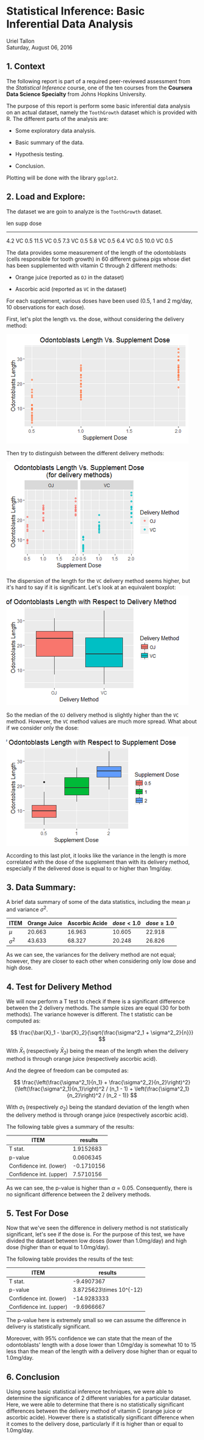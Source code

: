 # Statistical Inference: Basic  Inferential Data Analysis
Uriel Tallon  
Saturday, August 06, 2016  

## 1. Context

The following report is part of a required peer-reviewed assessment from the _Statistical Inference_ course, one of the ten courses from the __Coursera Data Science Specialty__ from Johns Hopkins University.

The purpose of this report is perform some basic inferential data analysis on an actual dataset, namely the `ToothGrowth` dataset which is provided with R. The different parts of the analysis are:

* Some exploratory data analysis.

* Basic summary of the data.

* Hypothesis testing.

* Conclusion.

Plotting will be done with the library `ggplot2`.



## 2. Load and Explore:

The dataset we are goin to analyze is the `ToothGrowth` dataset.


  len  supp    dose
-----  -----  -----
  4.2  VC       0.5
 11.5  VC       0.5
  7.3  VC       0.5
  5.8  VC       0.5
  6.4  VC       0.5
 10.0  VC       0.5

The data provides some measurement of the length of the odontoblasts (cells responsible for tooth growth) in 60 different guinea pigs whose diet has been supplemented with vitamin C through 2 different methods:

* Orange juice (reported as `OJ` in the dataset)

* Ascorbic acid (reported as `VC` in the dataset)

For each supplement, various doses have been used (0.5, 1 and 2 mg/day, 10 observations for each dose).

First, let's plot the length vs. the dose, without considering the delivery method:

![](BasicInferentialData_files/figure-html/plotlen-1.png)<!-- -->

Then try to distinguish between the different delivery methods:

![](BasicInferentialData_files/figure-html/plotdeliv-1.png)<!-- -->

The dispersion of the length for the `VC` delivery method seems higher, but it's hard to say if it is significant. Let's look at an equivalent boxplot:

![](BasicInferentialData_files/figure-html/plotbox-1.png)<!-- -->

So the median of the `OJ` delivery method is slightly higher than the `VC` method. However, the `VC` method values are much more spread. What about if we consider only the dose:

![](BasicInferentialData_files/figure-html/plotboxdose-1.png)<!-- -->

According to this last plot, it looks like the variance in the length is more correlated with the dose of the supplement than with its delivery method, especially if the delivered dose is equal to or higher than 1mg/day.

## 3. Data Summary:

A brief data summary of some of the data statistics, including the mean $\mu$ and variance $\sigma^2$.



| ITEM        | Orange Juice  | Ascorbic Acide  | $dose < 1.0$  | $dose \geq 1.0$ |
|-------------|---------------|-----------------|---------------|-----------------|
| $\mu$       | 20.663     | 16.963       | 10.605    | 22.918      |
| $\sigma^2$  | 43.633     | 68.327       | 20.248    | 26.826      |

As we can see, the variances for the delivery method are not equal; however, they are closer to each other when considering only low dose and high dose.

## 4. Test for Delivery Method



We will now perform a T test to check if there is a significant difference between the 2 delivery methods. The sample sizes are equal (30 for both methods). The variance however is different. The t statistic can be computed as:

$$
\frac{\bar{X}_1 - \bar{X}_2}{\sqrt{\frac{\sigma^2_1 + \sigma^2_2}{n}}}
$$

With $\bar{X}_1$ (respectively $\bar{X}_2$) being the mean of the length when the delivery method is through orange juice (respectively ascorbic acid).

And the degree of freedom can be computed as:

$$
\frac{\left(\frac{\sigma^2_1}{n_1} + \frac{\sigma^2_2}{n_2}\right)^2}
{\left(\frac{\sigma^2_1}{n_1}\right)^2 / (n_1 - 1) + \left(\frac{\sigma^2_1}{n_2}\right)^2 / (n_2 - 1)}
$$

With $\sigma_1$ (respectively $\sigma_2$) being the standard deviation of the length when the delivery method is through orange juice (respectively ascorbic acid).

The following table gives a summary of the results:

| ITEM                    | results                         |
|-------------------------|---------------------------------|
| T stat.                 | 1.9152683             |
| p-value                 | 0.0606345               |
| Confidence int. (lower) | -0.1710156           |
| Confidence int. (upper) | 7.5710156           |

As we can see, the p-value is higher than $\alpha = 0.05$. Consequently, there is no significant difference between the 2 delivery methods.

## 5. Test For Dose

Now that we've seen the difference in delivery method is not statistically significant, let's see if the dose is. For the purpose of this test, we have divided the dataset between low doses (lower than 1.0mg/day) and high dose (higher than or equal to 1.0mg/day).



The following table provides the results of the test:

| ITEM                    | results                         |
|-------------------------|---------------------------------|
| T stat.                 | -9.4907367             |
| p-value                 | 3.8725623\times 10^{-12}               |
| Confidence int. (lower) | -14.9283333           |
| Confidence int. (upper) | -9.6966667           |

The p-value here is extremely small so we can assume the difference in delivery is statistically significant.

Moreover, with 95% confidence we can state that the mean of the odontoblasts' length with a dose lower than 1.0mg/day is somewhat 10 to 15 less than the mean of the length with a delivery dose higher than or equal to 1.0mg/day.

## 6. Conclusion

Using some basic statistical inference techniques, we were able to determine the significance of 2 different variables for a particular dataset. Here, we were able to determine that there is no statistically significant differences between the delivery method of vitamin C (orange juice or ascorbic acide). However there is a statistically significant difference when it comes to the delivery dose, particularly if it is higher than or equal to 1.0mg/day.
